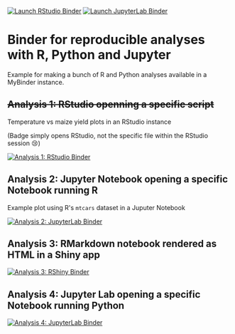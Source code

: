 <!-- badges: start -->
[![Launch RStudio Binder](https://img.shields.io/badge/launch-RStudio-579ACA.svg?style=for-the-badge)](https://mybinder.org/v2/gh/informatics-lab/binder_rstudio_jupyterlab_example/main?urlpath=rstudio) 
[![Launch JupyterLab Binder](https://img.shields.io/badge/launch-JupyterLab-F5A252.svg?style=for-the-badge)](https://mybinder.org/v2/gh/informatics-lab/binder_rstudio_jupyterlab_example/main?urlpath=lab)
<!-- badges: end -->

# Binder for reproducible analyses with R, Python and Jupyter
Example for making a bunch of R and Python analyses available in a MyBinder instance.

## ~~Analysis 1: RStudio openning a specific script~~

Temperature vs maize yield plots in an RStudio instance

(Badge simply opens RStudio, not the specific file within the RStudio session 😢)

[![Analysis 1: RStudio Binder](https://img.shields.io/badge/1-Rstudio-808080.svg?style=for-the-badge)](https://mybinder.org/v2/gh/informatics-lab/binder_rstudio_jupyterlab_example/main?urlpath=rstudio&filepath=analysis/simple_plot.R)


## Analysis 2: Jupyter Notebook opening a specific Notebook running R

Example plot using R's `mtcars` dataset in a Juputer Notebook

[![Analysis 2: JupyterLab Binder](https://img.shields.io/badge/2-JupyterLab-F5A252.svg?style=for-the-badge)](https://mybinder.org/v2/gh/informatics-lab/binder_rstudio_jupyterlab_example/main?urlpath=tree/analysis-2/mtcars_plot.ipynb)


## Analysis 3: RMarkdown notebook rendered as HTML in a Shiny app

[![Analysis 3: RShiny Binder](https://img.shields.io/badge/3-RMarkdown-579ACA.svg?style=for-the-badge)](https://mybinder.org/v2/gh/informatics-lab/binder_rstudio_jupyterlab_example/main?urlpath=shiny/analysis-3.Rmd)


## Analysis 4: Jupyter Lab opening a specific Notebook running Python

[![Analysis 4: JupyterLab Binder](https://img.shields.io/badge/4-JupyterLab-F5A252.svg?style=for-the-badge)](https://mybinder.org/v2/gh/informatics-lab/binder_rstudio_jupyterlab_example/main?filepath=analysis-4/iris_add_season_year_preceeding.ipynb)